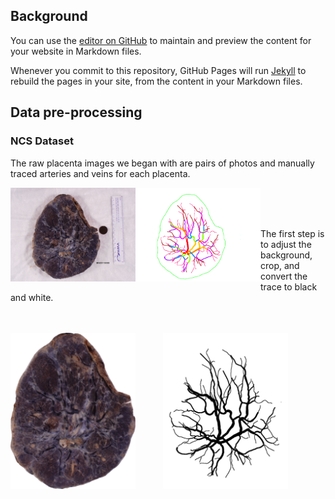 ## Background

You can use the [editor on GitHub](https://github.com/canghel/placenta/edit/master/docs/README.md) to maintain and preview the content for your website in Markdown files.

Whenever you commit to this repository, GitHub Pages will run [Jekyll](https://jekyllrb.com/) to rebuild the pages in your site, from the content in your Markdown files.

## Data pre-processing

### NCS Dataset

The raw placenta images we began with are pairs of photos and manually traced arteries and veins for each placenta.

<img align="left" src="img/preprocessing_raw_photo.png" width="200" alt="hi" class="inline"/>  <img hspace="20" /> <kbd><img align="left" src="img/preprocessing_raw_trace.png" width="200" alt="hi" class="inline"/></kbd>  
<br/><br/>  


The first step is to adjust the background, crop, and convert the trace to black and white.  
<br/><br/>  

<img align="left" src="img/preprocessing_white_and_crop_photo.png" width="200" alt="hi" class="inline"/>  <img hspace="20" /> <kbd><img src="img/preprocessing_white_and_crop_trace.png" width="200" alt="hi" class="inline"/></kbd>  

<!-- ```markdown
Syntax highlighted code block

# Header 1
## Header 2
### Header 3

- Bulleted
- List

1. Numbered
2. List

**Bold** and _Italic_ and `Code` text

[Link](url) and ![Image](src)
```

For more details see [GitHub Flavored Markdown](https://guides.github.com/features/mastering-markdown/).

### Jekyll Themes

Your Pages site will use the layout and styles from the Jekyll theme you have selected in your [repository settings](https://github.com/canghel/placenta/settings). The name of this theme is saved in the Jekyll `_config.yml` configuration file.

### Support or Contact

Having trouble with Pages? Check out our [documentation](https://help.github.com/categories/github-pages-basics/) or [contact support](https://github.com/contact) and we’ll help you sort it out. -->

